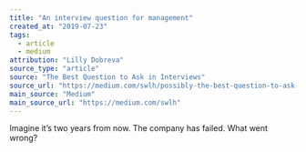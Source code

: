 ```yaml
---
title: "An interview question for management"
created_at: "2019-07-23"
tags:
  - article
  - medium
attribution: "Lilly Dobreva"
source_type: "article"
source: "The Best Question to Ask in Interviews"
source_url: "https://medium.com/swlh/possibly-the-best-question-to-ask-in-interviews-c4dea59910ff"
main_source: "Medium"
main_source_url: "https://medium.com/swlh"
---
```


Imagine it’s two years from now. The company has failed. What went wrong?
